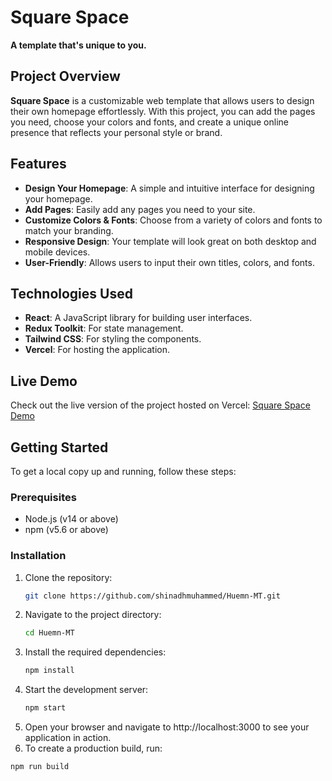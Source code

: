 # Square Space

**A template that's unique to you.**

## Project Overview

**Square Space** is a customizable web template that allows users to design their own homepage effortlessly. With this project, you can add the pages you need, choose your colors and fonts, and create a unique online presence that reflects your personal style or brand.

## Features

- **Design Your Homepage**: A simple and intuitive interface for designing your homepage.
- **Add Pages**: Easily add any pages you need to your site.
- **Customize Colors & Fonts**: Choose from a variety of colors and fonts to match your branding.
- **Responsive Design**: Your template will look great on both desktop and mobile devices.
- **User-Friendly**: Allows users to input their own titles, colors, and fonts.

## Technologies Used

- **React**: A JavaScript library for building user interfaces.
- **Redux Toolkit**: For state management.
- **Tailwind CSS**: For styling the components.
- **Vercel**: For hosting the application.

## Live Demo

Check out the live version of the project hosted on Vercel: [Square Space Demo](https://square-space-six.vercel.app/)

## Getting Started

To get a local copy up and running, follow these steps:

### Prerequisites

- Node.js (v14 or above)
- npm (v5.6 or above)

### Installation

1. Clone the repository:
   ```bash
   git clone https://github.com/shinadhmuhammed/Huemn-MT.git
2. Navigate to the project directory:
   ```bash
   cd Huemn-MT
3. Install the required dependencies:
   ```bash
   npm install
4. Start the development server:
   ```bash
   npm start
5. Open your browser and navigate to http://localhost:3000 to see your application in action.
6. To create a production build, run:
```bash
npm run build

   
   








